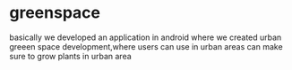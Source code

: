 # greenspace
basically we developed an application in android where we created urban greeen space development,where users can use in urban areas can make sure to grow plants in urban area
